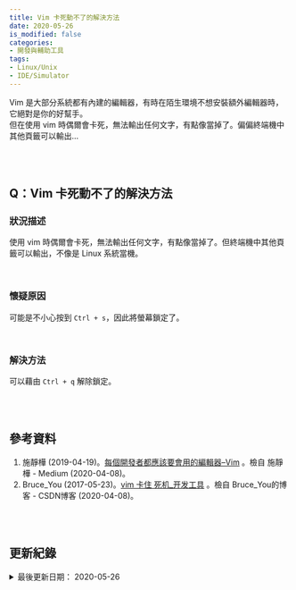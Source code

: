 ```yaml
---
title: Vim 卡死動不了的解決方法
date: 2020-05-26
is_modified: false
categories:
- 開發與輔助工具
tags:
- Linux/Unix
- IDE/Simulator
--- 
```


Vim 是大部分系統都有內建的編輯器，有時在陌生環境不想安裝額外編輯器時，它絕對是你的好幫手。     
但在使用 vim 時偶爾會卡死，無法輸出任何文字，有點像當掉了。偏偏終端機中其他頁籤可以輸出...

<!--more-->
<br><br> 

## Q：Vim 卡死動不了的解決方法
### 狀況描述
使用 vim 時偶爾會卡死，無法輸出任何文字，有點像當掉了。但終端機中其他頁籤可以輸出，不像是 Linux 系統當機。

<br> 

### 懷疑原因
可能是不小心按到 `Ctrl + s`，因此將螢幕鎖定了。

<br> 

### 解決方法
可以藉由 `Ctrl + q` 解除鎖定。

<br><br> 

## 參考資料 
1. 施靜樺 (2019-04-19)。[每個開發者都應該要會用的編輯器–Vim](https://medium.com/@jinghua.shih/%E6%AF%8F%E5%80%8B%E9%96%8B%E7%99%BC%E8%80%85%E9%83%BD%E6%87%89%E8%A9%B2%E8%A6%81%E6%9C%83%E7%94%A8%E7%9A%84%E7%B7%A8%E8%BC%AF%E5%99%A8-vim-5f83349973a3) 。檢自 施靜樺 - Medium (2020-04-08)。
2. Bruce_You (2017-05-23)。[vim 卡住 死机_开发工具](https://blog.csdn.net/Bruce_You/article/details/72633717) 。檢自 Bruce_You的博客 - CSDN博客 (2020-04-08)。


<br><br> 

## 更新紀錄
<details>
  <summary>最後更新日期： 2020-05-26</summary>
  <ul class="timestamp">
    　<li>2020-05-26 發布</li>
    　<li>2020-04-08 完稿</li>
  </ul>
</details>